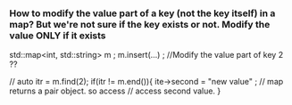 ### How to modify the value part of a key (not the key itself) in a map? But we're not sure if the key exists or not. Modify the value ONLY if it exists

std::map<int, std::string> m ;
m.insert(...) ;
//Modify the value part of key 2
??

// auto itr = m.find(2);
if(itr != m.end()){
    ite->second = "new value" ; // map returns a pair object. so access 
    // access second value.
}